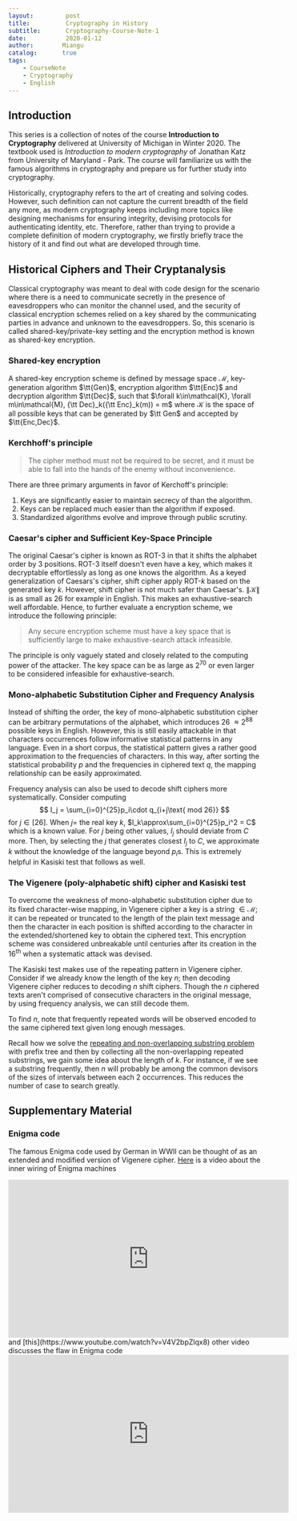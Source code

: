 ```yaml
---
layout:         post
title:          Cryptography in History
subtitle:       Cryptography-Course-Note-1
date:           2020-01-12
author:        Miangu
catalog:       true
tags:
	- CourseNote
    - Cryptography
    - English
---
```


## Introduction

This series is a collection of notes of the course **Introduction to Cryptography** delivered at University of Michigan in Winter 2020. The textbook used is *Introduction to modern cryptography* of Jonathan Katz from University of Maryland - Park. The course will familiarize us with the famous algorithms in cryptography and prepare us for further study into cryptography.

Historically, cryptography refers to the art of creating and solving codes. However, such definition can not capture the current breadth of the field any more, as modern cryptography keeps including more topics like designing mechanisms for ensuring integrity, devising protocols for authenticating identity, etc. Therefore, rather than trying to provide a complete definition of modern cryptography, we firstly briefly trace the history of it and find out what are developed through time.

## Historical Ciphers and Their Cryptanalysis

Classical cryptography was meant to deal with code design for the scenario where there is a need to communicate secretly in the presence of eavesdroppers who can monitor the channel used, and the security of classical encryption schemes relied on a key shared by the communicating parties in advance and unknown to the eavesdroppers. So, this scenario is called shared-key/private-key setting and the encryption method is known as shared-key encryption.

### Shared-key encryption

A shared-key encryption scheme is defined by message space $\mathcal{M}$, key-generation algorithm $\tt{Gen}$, encryption algorithm $\tt{Enc}$ and decryption algorithm $\tt{Dec}$, such that $\forall k\in\mathcal{K}, \forall m\in\mathcal{M}, {\tt Dec}_k({\tt Enc}_k(m)) = m$ where $\mathcal{K}$ is the space of all possible keys that can be generated by $\tt Gen$ and accepted by $\tt{Enc,Dec}$.

### Kerchhoff's principle

> The cipher method must not be required to be secret, and it must be able to fall into the hands of the enemy without inconvenience.

There are three primary arguments in favor of Kerchoff's principle:

1. Keys are significantly easier to maintain secrecy of than the algorithm.
2. Keys can be replaced much easier than the algorithm if exposed.
3. Standardized algorithms evolve and improve through public scrutiny.

### Caesar's cipher and Sufficient Key-Space Principle

The original Caesar's cipher is known as ROT-3 in that it shifts the alphabet order by 3 positions. ROT-3 itself doesn't even have a key, which makes it decryptable effortlessly as long as one knows the algorithm. As a keyed generalization of Caesars's cipher, shift cipher apply ROT-$k$ based on the generated key $k$. However, shift cipher is not much safer than Caesar's. $\|\mathcal{K}\|$ is as small as $26$ for example in English. This makes an exhaustive-search well affordable. Hence, to further evaluate a encryption scheme, we introduce the following principle:

> Any secure encryption scheme must have a key space that is sufficiently large to make exhaustive-search attack infeasible.

The principle is only vaguely stated and closely related to the computing power of the attacker. The key space can be as large as $2^{70}$ or even larger to be considered infeasible for exhaustive-search.

### Mono-alphabetic Substitution Cipher and Frequency Analysis

Instead of shifting the order, the key of mono-alphabetic substitution cipher can be arbitrary permutations of the alphabet, which introduces $26~\approx2^{88}$ possible keys in English. However, this is still easily attackable in that characters occurrences follow informative statistical patterns in any language. Even in a short corpus, the statistical pattern gives a rather good approximation to the frequencies of characters. In this way, after sorting the statistical probability $p$ and the frequencies in ciphered text $q$, the mapping relationship can be easily approximated.

Frequency analysis can also be used to decode shift ciphers more systematically. Consider computing
$$
I_j = \sum_{i=0}^{25}p_i\cdot q_{i+j\text{ mod 26}}
$$
for $j\in[26]$. When $j =$ the real key $k$, $I_k\approx\sum_{i=0}^{25}p_i^2 = C$ which is a known value. For $j$ being other values, $I_j$ should deviate from $C$ more. Then, by selecting the $j$ that generates closest $I_j$ to $C$, we approximate $k$ without the knowledge of the language beyond $p_i$s. This is extremely helpful in Kasiski test that follows as well.

### The Vigenere (poly-alphabetic shift) cipher and Kasiski test

To overcome the weakness of mono-alphabetic substitution cipher due to its fixed character-wise mapping, in Vigenere cipher a key is a string $\in\mathcal{M}$; it can be repeated or truncated to the length of the plain text message and then the character in each position is shifted according to the character in the extended/shortened key to obtain the ciphered text. This encryption scheme was considered unbreakable until centuries after its creation in the $16^\mathrm{th}$ when a systematic attack was devised.

The Kasiski test makes use of the repeating pattern in Vigenere cipher. Consider if we already know the length of the key $n$; then decoding Vigenere cipher reduces to decoding $n$ shift ciphers. Though the $n$ ciphered texts aren't comprised of consecutive characters in the original message, by using frequency analysis, we can still decode them.

To find $n$, note that frequently repeated words will be observed encoded to the same ciphered text given long enough messages. 

Recall how we solve the [repeating and non-overlapping substring problem](https://www.geeksforgeeks.org/longest-repeating-and-non-overlapping-substring/) with prefix tree and then by collecting all the non-overlapping repeated substrings, we gain some idea about the length of $k$. For instance, if we see a substring frequently, then $n$ will probably be  among the common devisors of the sizes of intervals between each 2 occurrences. This reduces the number of case to search greatly.

## Supplementary Material

### Enigma code

The famous Enigma code used by German in WWⅡ can be thought of as an extended and modified version of Vigenere cipher. [Here](https://www.youtube.com/watch?v=mcX7iO_XCFA) is a video about the inner wiring of Enigma machines

<iframe width="560" height="315" align="middle" src="https://www.youtube.com/embed/mcX7iO_XCFA" frameborder="0" allow="accelerometer; autoplay; encrypted-media; gyroscope; picture-in-picture" allowfullscreen></iframe>
and [this](https://www.youtube.com/watch?v=V4V2bpZlqx8) other video discusses the flaw in Enigma code

<iframe width="560" height="315" align="middle" src="https://www.youtube.com/embed/G2_Q9FoD-oQ" frameborder="0" allow="accelerometer; autoplay; encrypted-media; gyroscope; picture-in-picture" allowfullscreen></iframe>
